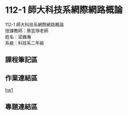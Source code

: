 # 112-1 師大科技系網際網路概論  
112-1 師大科技系網際網路概論  
授課教師：蔡芸琤老師  
姓名：梁巍瀚  
系級：科技系二年級    
## 課程筆記區  
## 作業連結區
[GitHub]:https://github.com/liangweihan/liangweihan/blob/main/index.html
[hw1][GitHub]
## 專題連結區 

